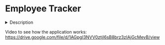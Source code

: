 # Employee Tracker

<details><summary> Description </summary>
  <h1> Acceptance Criteria </h1>
  <ul>
    <li> GIVEN a command-line application that accepts user input
<li> WHEN I start the application
<li> THEN I am presented with the following options: view all departments, view all roles, view all employees, add a department, add a role, add an employee, and update an employee role
<li> WHEN I choose to view all departments
<li> THEN I am presented with a formatted table showing department names and department ids
<li> WHEN I choose to view all roles
<li> THEN I am presented with the job title, role id, the department that role belongs to, and the salary for that role
<li> WHEN I choose to view all employees
<li> THEN I am presented with a formatted table showing employee data, including employee ids, first names, last names, job titles, departments, salaries, and managers that the employees report to
<li> WHEN I choose to add a department
<li> THEN I am prompted to enter the name of the department and that department is added to the database
<li> WHEN I choose to add a role
<li> THEN I am prompted to enter the name, salary, and department for the role and that role is added to the database
<li> WHEN I choose to add an employee
<li> THEN I am prompted to enter the employee’s first name, last name, role, and manager, and that employee is added to the database
<li> WHEN I choose to update an employee role
<li> THEN I am prompted to select an employee to update and their new role and this information is updated in the database
   </ul></details>

Video to see how the application works:
https://drive.google.com/file/d/1AGpgI3NVV0ztjI6sB8brz3zIAjGcMevB/view

